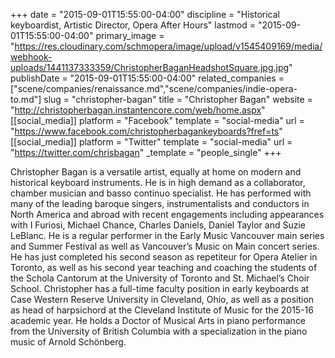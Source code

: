 +++
date = "2015-09-01T15:55:00-04:00"
discipline = "Historical keyboardist, Artistic Director, Opera After Hours"
lastmod = "2015-09-01T15:55:00-04:00"
primary_image = "https://res.cloudinary.com/schmopera/image/upload/v1545409169/media/webhook-uploads/1441137333359/ChristopherBaganHeadshotSquare.jpg.jpg"
publishDate = "2015-09-01T15:55:00-04:00"
related_companies = ["scene/companies/renaissance.md","scene/companies/indie-opera-to.md"]
slug = "christopher-bagan"
title = "Christopher Bagan"
website = "http://christopherbagan.instantencore.com/web/home.aspx"
[[social_media]]
platform = "Facebook"
template = "social-media"
url = "https://www.facebook.com/christopherbagankeyboards?fref=ts"
[[social_media]]
platform = "Twitter"
template = "social-media"
url = "https://twitter.com/chrisbagan"
_template = "people_single"
+++

Christopher Bagan is a versatile artist, equally at home on modern and historical keyboard instruments. He is in high demand as a collaborator, chamber musician and basso continuo specialist. He has performed with many of the leading baroque singers, instrumentalists and conductors in North America and abroad with recent engagements including appearances with I Furiosi, Michael Chance, Charles Daniels, Daniel Taylor and Suzie LeBlanc. He is a regular performer in the Early Music Vancouver main series and Summer Festival as well as Vancouver’s Music on Main concert series. He has just completed his second season as repetiteur for Opera Atelier in Toronto, as well as his second year teaching and coaching the students of the Schola Cantorum at the University of Toronto and St. Michael’s Choir School. Christopher has a full-time faculty position in early keyboards at Case Western Reserve University in Cleveland, Ohio, as well as a position as head of harpsichord at the Cleveland Institute of Music for the 2015-16 academic year. He holds a Doctor of Musical Arts in piano performance from the University of British Columbia with a specialization in the piano music of Arnold Schönberg.
